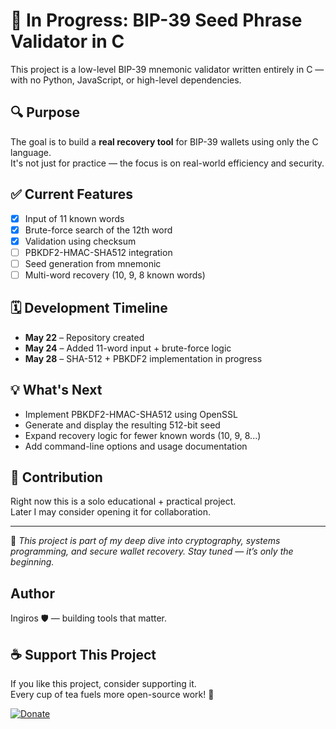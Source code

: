 # 🚧 In Progress: BIP-39 Seed Phrase Validator in C

This project is a low-level BIP-39 mnemonic validator written entirely in C — with no Python, JavaScript, or high-level dependencies.

## 🔍 Purpose
The goal is to build a **real recovery tool** for BIP-39 wallets using only the C language.  
It's not just for practice — the focus is on real-world efficiency and security.

## ✅ Current Features
- [x] Input of 11 known words
- [x] Brute-force search of the 12th word
- [x] Validation using checksum
- [ ] PBKDF2-HMAC-SHA512 integration
- [ ] Seed generation from mnemonic
- [ ] Multi-word recovery (10, 9, 8 known words)

## 🗓️ Development Timeline
- **May 22** – Repository created
- **May 24** – Added 11-word input + brute-force logic
- **May 28** – SHA-512 + PBKDF2 implementation in progress

## 💡 What's Next
- Implement PBKDF2-HMAC-SHA512 using OpenSSL
- Generate and display the resulting 512-bit seed
- Expand recovery logic for fewer known words (10, 9, 8...)
- Add command-line options and usage documentation

## 🤝 Contribution
Right now this is a solo educational + practical project.  
Later I may consider opening it for collaboration.

---

💬 *This project is part of my deep dive into cryptography, systems programming, and secure wallet recovery. Stay tuned — it’s only the beginning.*

## Author
Ingiros 🛡️ — building tools that matter.

## ☕ Support This Project

If you like this project, consider supporting it.  
Every cup of tea fuels more open-source work! 🍵

[![Donate](https://img.shields.io/badge/Donate-support-green)](https://donate.example.com)
